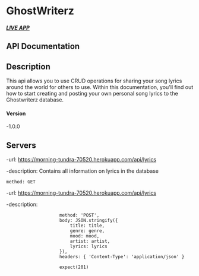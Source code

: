 # GhostWriterz

#### *[LIVE APP](https://ghostwriterz-app-d4kure3ts.vercel.app/)*

## API Documentation

## Description

This api allows you to use CRUD operations for sharing your song lyrics around the world for others to use. Within this documentation, you'll find out how to start creating and posting your own personal song lyrics to the Ghostwriterz database.

#### Version

-1.0.0

## Servers

-url: https://morning-tundra-70520.herokuapp.com/api/lyrics

-description: Contains all information on lyrics in the database

 ``` method: GET ```

-url: https://morning-tundra-70520.herokuapp.com/api/lyrics

-description: 

```                
                    method: 'POST',
                    body: JSON.stringify({
                        title: title,
                        genre: genre,
                        mood: mood,
                        artist: artist,
                        lyrics: lyrics
                    }),
                    headers: { 'Content-Type': 'application/json' }

                    expect(201)
```      
               
